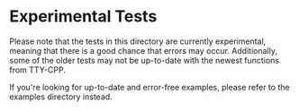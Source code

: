 # Experimental Tests

Please note that the tests in this directory are currently experimental, meaning that there is a good chance that errors may occur. Additionally, some of the older tests may not be up-to-date with the newest functions from TTY-CPP.

If you're looking for up-to-date and error-free examples, please refer to the examples directory instead.

